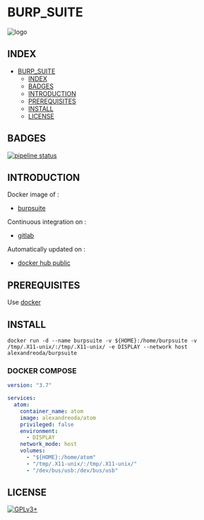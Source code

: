 # BURP_SUITE

![logo](https://assets.gitlab-static.net/uploads/-/system/project/avatar/16865306/thumbnail.png)

## INDEX

- [BURP_SUITE](#burpsuite)
  - [INDEX](#index)
  - [BADGES](#badges)
  - [INTRODUCTION](#introduction)
  - [PREREQUISITES](#prerequisites)
  - [INSTALL](#install)
  - [LICENSE](#license)

## BADGES

[![pipeline status](https://gitlab.com/oda-alexandre/burpsuite/badges/master/pipeline.svg)](https://gitlab.com/oda-alexandre/burpsuite/commits/master)

## INTRODUCTION

Docker image of :

- [burpsuite](https://portswigger.net)

Continuous integration on :

- [gitlab](https://gitlab.com/oda-alexandre/burpsuite/pipelines)

Automatically updated on :

- [docker hub public](https://hub.docker.com/r/alexandreoda/burpsuite)

## PREREQUISITES

Use [docker](https://www.docker.com)

## INSTALL

```docker run -d --name burpsuite -v ${HOME}:/home/burpsuite -v /tmp/.X11-unix/:/tmp/.X11-unix/ -e DISPLAY --network host alexandreoda/burpsuite```

### DOCKER COMPOSE

```yml
version: "3.7"

services:
  atom:
    container_name: atom
    image: alexandreoda/atom
    privileged: false
    environment:
      - DISPLAY
    network_mode: host
    volumes:
      - "${HOME}:/home/atom"
      - "/tmp/.X11-unix/:/tmp/.X11-unix/"
      - "/dev/bus/usb:/dev/bus/usb"
```

## LICENSE

[![GPLv3+](http://gplv3.fsf.org/gplv3-127x51.png)](https://gitlab.com/oda-alexandre/burpsuite/blob/master/LICENSE)
